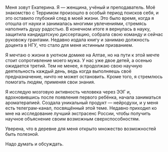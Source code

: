 
Меня зовут Екатерина. Я — женщина, учёный и преподаватель. Моё знакомство с Терримом произошло в особый период поисков себя, и это оставило глубокий след в моей жизни. Это было время, когда я отошла от науки и занималась многими увлечениями, стремясь наполнить душу радостью. В конечном итоге я вернулась в науку, защитила кандидатскую диссертацию, собрала свою команду и сейчас руковожу грантами. Недавно издала книгу и занимаю должность доцента в НГУ, что стало для меня истинным призванием. 

  

Я мечтаю о жизни в уютном домике на Алтае, но на пути к этой мечте стоит сопротивление моего мужа. У нас уже двое детей, а осенью ожидается третий. Тем не менее, я продолжаю свою научную деятельность каждый день, ведь когда выполняешь своё предназначение, ничто не может остановить. Кроме того, я стремлюсь помогать людям, применяя свои знания. 

  

Я исследую мозговую активность человека через ЭЭГ и, вдохновившись после появления первого ребёнка, начала заниматься ароматерапией. Создала уникальный продукт — нейродухи, и у меня есть телеграм-канал, посвящённый этой теме. Недавно приходил ко мне на исследование лучший экстрасенс России, чтобы получить научное объяснение своим возможным сверхспособностям. 

  

Уверена, что в деревне для меня открыто множество возможностей быть полезной.

  

Надо думать и обсуждать.